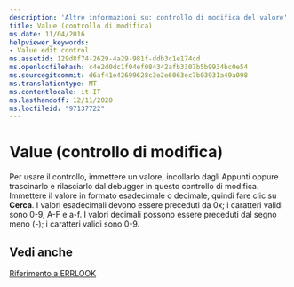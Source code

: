 ```yaml
---
description: 'Altre informazioni su: controllo di modifica del valore'
title: Value (controllo di modifica)
ms.date: 11/04/2016
helpviewer_keywords:
- Value edit control
ms.assetid: 129d8f74-2629-4a29-981f-ddb3c1e174cd
ms.openlocfilehash: c4e2d0dc1f04ef084342afb3307b5b9934bc0e54
ms.sourcegitcommit: d6af41e42699628c3e2e6063ec7b03931a49a098
ms.translationtype: MT
ms.contentlocale: it-IT
ms.lasthandoff: 12/11/2020
ms.locfileid: "97137722"
---
```

# <a name="value-edit-control"></a>Value (controllo di modifica)

Per usare il controllo, immettere un valore, incollarlo dagli Appunti oppure trascinarlo e rilasciarlo dal debugger in questo controllo di modifica. Immettere il valore in formato esadecimale o decimale, quindi fare clic su **Cerca**. I valori esadecimali devono essere preceduti da 0x; i caratteri validi sono 0-9, A-F e a-f. I valori decimali possono essere preceduti dal segno meno (-); i caratteri validi sono 0-9.

## <a name="see-also"></a>Vedi anche

[Riferimento a ERRLOOK](errlook-reference.md)

